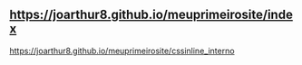 ## https://joarthur8.github.io/meuprimeirosite/index

https://joarthur8.github.io/meuprimeirosite/cssinline_interno

